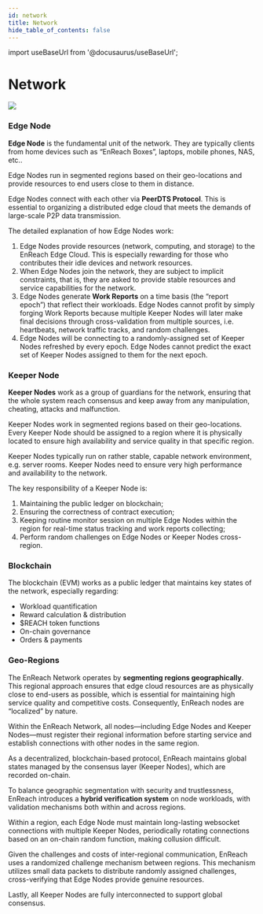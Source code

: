 ```yaml
---
id: network
title: Network
hide_table_of_contents: false
---
```


import useBaseUrl from '@docusaurus/useBaseUrl';

# Network

<div style={{textAlign: 'center'}}>
  <img src={useBaseUrl('/img/network/topology.png')} style={{maxWidth: '800'}} />
</div>

### Edge Node

**Edge Node** is the fundamental unit of the network. They are typically clients from home devices such as “EnReach Boxes”, laptops, mobile phones, NAS, etc..

Edge Nodes run in segmented regions based on their geo-locations and provide resources to end users close to them in distance.

Edge Nodes connect with each other via **PeerDTS Protocol**. This is essential to organizing a distributed edge cloud that meets the demands of large-scale P2P data transmission.

The detailed explanation of how Edge Nodes work:

1. Edge Nodes provide resources (network, computing, and storage) to the EnReach Edge Cloud. This is especially rewarding for those who contributes their idle devices and network resources.
2. When Edge Nodes join the network, they are subject to implicit constraints, that is, they are asked to provide stable resources and service capabilities for the network.
3. Edge Nodes generate **Work Reports** on a time basis (the “report epoch”) that reflect their workloads. Edge Nodes cannot profit by simply forging Work Reports because multiple Keeper Nodes will later make final decisions through cross-validation from multiple sources, i.e. heartbeats, network traffic tracks, and random challenges.
4. Edge Nodes will be connecting to a randomly-assigned set of Keeper Nodes refreshed by every epoch. Edge Nodes cannot predict the exact set of Keeper Nodes assigned to them for the next epoch.

### Keeper Node

**Keeper Nodes** work as a group of guardians for the network, ensuring that the whole system reach consensus and keep away from any manipulation, cheating, attacks and malfunction.

Keeper Nodes work in segmented regions based on their geo-locations. Every Keeper Node should be assigned to a region where it is physically located to ensure high availability and service quality in that specific region.

Keeper Nodes typically run on rather stable, capable network environment, e.g. server rooms. Keeper Nodes need to ensure very high performance and availability to the network.

The key responsibility of a Keeper Node is:

1. Maintaining the public ledger on blockchain;
2. Ensuring the correctness of contract execution;
3. Keeping routine monitor session on multiple Edge Nodes within the region for real-time status tracking and work reports collecting;
4. Perform random challenges on Edge Nodes or Keeper Nodes cross-region.

### Blockchain

The blockchain (EVM) works as a public ledger that maintains key states of the network, especially regarding:

* Workload quantification
* Reward calculation & distribution
* $REACH token functions
* On-chain governance
* Orders & payments

### Geo-Regions

The EnReach Network operates by **segmenting regions geographically**. This regional approach ensures that edge cloud resources are as physically close to end-users as possible, which is essential for maintaining high service quality and competitive costs. Consequently, EnReach nodes are “localized” by nature.

Within the EnReach Network, all nodes—including Edge Nodes and Keeper Nodes—must register their regional information before starting service and establish connections with other nodes in the same region.

As a decentralized, blockchain-based protocol, EnReach maintains global states managed by the consensus layer (Keeper Nodes), which are recorded on-chain.

To balance geographic segmentation with security and trustlessness, EnReach introduces a **hybrid verification system** on node workloads, with validation mechanisms both within and across regions.

Within a region, each Edge Node must maintain long-lasting websocket connections with multiple Keeper Nodes, periodically rotating connections based on an on-chain random function, making collusion difficult.

Given the challenges and costs of inter-regional communication, EnReach uses a randomized challenge mechanism between regions. This mechanism utilizes small data packets to distribute randomly assigned challenges, cross-verifying that Edge Nodes provide genuine resources.

Lastly, all Keeper Nodes are fully interconnected to support global consensus.